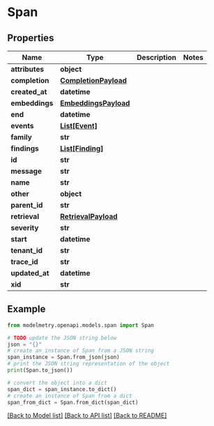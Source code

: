 # Span


## Properties

Name | Type | Description | Notes
------------ | ------------- | ------------- | -------------
**attributes** | **object** |  | 
**completion** | [**CompletionPayload**](CompletionPayload.md) |  | 
**created_at** | **datetime** |  | 
**embeddings** | [**EmbeddingsPayload**](EmbeddingsPayload.md) |  | 
**end** | **datetime** |  | 
**events** | [**List[Event]**](Event.md) |  | 
**family** | **str** |  | 
**findings** | [**List[Finding]**](Finding.md) |  | 
**id** | **str** |  | 
**message** | **str** |  | 
**name** | **str** |  | 
**other** | **object** |  | 
**parent_id** | **str** |  | 
**retrieval** | [**RetrievalPayload**](RetrievalPayload.md) |  | 
**severity** | **str** |  | 
**start** | **datetime** |  | 
**tenant_id** | **str** |  | 
**trace_id** | **str** |  | 
**updated_at** | **datetime** |  | 
**xid** | **str** |  | 

## Example

```python
from modelmetry.openapi.models.span import Span

# TODO update the JSON string below
json = "{}"
# create an instance of Span from a JSON string
span_instance = Span.from_json(json)
# print the JSON string representation of the object
print(Span.to_json())

# convert the object into a dict
span_dict = span_instance.to_dict()
# create an instance of Span from a dict
span_from_dict = Span.from_dict(span_dict)
```
[[Back to Model list]](../README.md#documentation-for-models) [[Back to API list]](../README.md#documentation-for-api-endpoints) [[Back to README]](../README.md)


